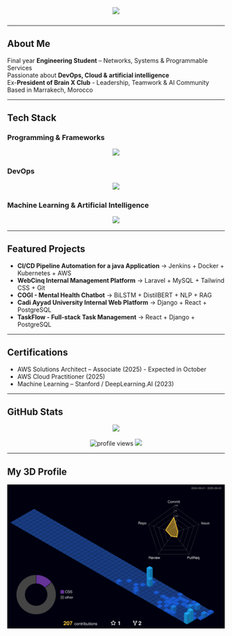 <!-- Omar Lahjouji GitHub Profile README -->

<h1 align="center">
  <img src="https://readme-typing-svg.herokuapp.com?font=Source+Code+Pro&size=35&color=C15AD7&center=true&vCenter=true&width=850&height=70&lines=+Omar+Lahjouji;+DevOps+%7C+Cloud+%7C+Artificial%20Intelligence;+Building+Scalable+Solutions" />
</h1>
 
---

## About Me
Final year **Engineering Student** – Networks, Systems & Programmable Services  
Passionate about **DevOps, Cloud & artificial intelligence**  
Ex-**President of Brain X Club** - Leadership, Teamwork & AI Community  
Based in Marrakech, Morocco  

---

##  Tech Stack

###  Programming & Frameworks
<p align="center">
  <img src="https://skillicons.dev/icons?i=python,java,js,php,c,cpp,html,css,react,django,laravel,tailwind,mysql,postgresql" />
</p>

###  DevOps
<p align="center">
  <img src="https://skillicons.dev/icons?i=aws,azure,docker,kubernetes,terraform,jenkins,ansible,git,github,gitlab,linux,ubuntu" />
</p>

###  Machine Learning & Artificial Intelligence
<p align="center">
  <img src="https://skillicons.dev/icons?i=python,tensorflow,pytorch,sklearn" />
</p>

---
## Featured Projects

- **CI/CD Pipeline Automation for a java Application** → Jenkins + Docker + Kubernetes + AWS
- **WebCinq Internal Management Platform** → Laravel + MySQL + Tailwind CSS + Git
- **COGI - Mental Health Chatbot** → BiLSTM + DistilBERT + NLP + RAG
- **Cadi Ayyad University Internal Web Platform** → Django + React + PostgreSQL
- **TaskFlow - Full-stack Task Management** → React + Django + PostgreSQL

---

## Certifications
-  AWS Solutions Architect – Associate (2025) - Expected in October
-  AWS Cloud Practitioner (2025)  
-  Machine Learning – Stanford / DeepLearning.AI (2023)   

---

## GitHub Stats
<p align="center">
  <img src="https://streak-stats.demolab.com?user=omarlahjouji001&theme=radical&hide_border=true" height="160"/>
</p>
<p align="center">
  <img src="https://komarev.com/ghpvc/?username=omarlahjouji001&style=flat-square&color=00F7FF" alt="profile views"/>
  <img src="https://img.shields.io/github/followers/omarlahjouji001?style=flat-square&color=00F7FF"/>
</p>

---

## My 3D Profile
![3D Contribution Graph](https://github.com/omarlahjouji001/omarlahjouji001/blob/main/profile-3d-contrib/profile-night-view.svg)

